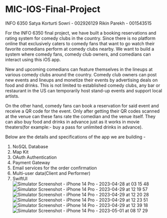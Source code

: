 # MIC-IOS-Final-Project

INFO 6350 
Satya Korturti Sowri - 002926129
Rikin Parekh - 001543515

For the INFO 6350 final project, we have built a booking reservations and rating system for comedy clubs in the country. Since there is no platform online that exclusively caters to comedy fans that want to go watch their favorite comedians perform at comedy clubs nearby. We want to build a system where comedy fans, comedy club owners, and comedians can interact using this iOS app.

New and upcoming comedians can feature themselves in the lineups at various comedy clubs around the country. Comedy club owners can post new events and lineups and monetize their events by advertising deals on food and drinks. This is not limited to established comedy clubs, any bar or restaurant in the US can temporarily host stand-up events and support local artists.

On the other hand, comedy fans can book a reservation for said event and receive a QR code for the event. Only after getting their QR codes scanned at the venue can these fans rate the comedian and the venue itself. They can also buy food and drinks in advance just as it works in movie theaters(for example:- buy a pass for unlimited drinks in advance).

Below are the details and specifications of the app we are building -

1. NoSQL Database
2. Map Kit
3. OAuth Authentication
4. Payment Gateway
5. Email services for the order confirmation
6. Multi-user data(Client and Performer)
7. SwiftUI
![Simulator Screenshot - iPhone 14 Pro - 2023-04-28 at 03 15 48](https://user-images.githubusercontent.com/98078922/235456552-6668fcc9-b507-4718-8bbc-d7761f57c274.png)
![Simulator Screenshot - iPhone 14 Pro - 2023-04-29 at 12 19 57](https://user-images.githubusercontent.com/98078922/235456557-e95da3fc-3481-45ab-a9bf-a66207fac8f0.png)
![Simulator Screenshot - iPhone 14 Pro - 2023-04-29 at 12 20 28](https://user-images.githubusercontent.com/98078922/235456558-8f564692-cd48-4c8c-b44a-11369e3815d9.png)
![Simulator Screenshot - iPhone 14 Pro - 2023-04-29 at 12 23 51](https://user-images.githubusercontent.com/98078922/235456562-870ec0fd-b492-4962-ba28-be95bb30c619.png)
![Simulator Screenshot - iPhone 14 Pro - 2023-04-29 at 12 39 18](https://user-images.githubusercontent.com/98078922/235456564-1df324db-525c-45a9-bf3d-6bb35f0fcf8b.png)
![Simulator Screenshot - iPhone 14 Pro - 2023-05-01 at 08 17 29](https://user-images.githubusercontent.com/98078922/235456567-fd5f676b-f27e-4e6f-8cd2-3ace8c619a17.png)
